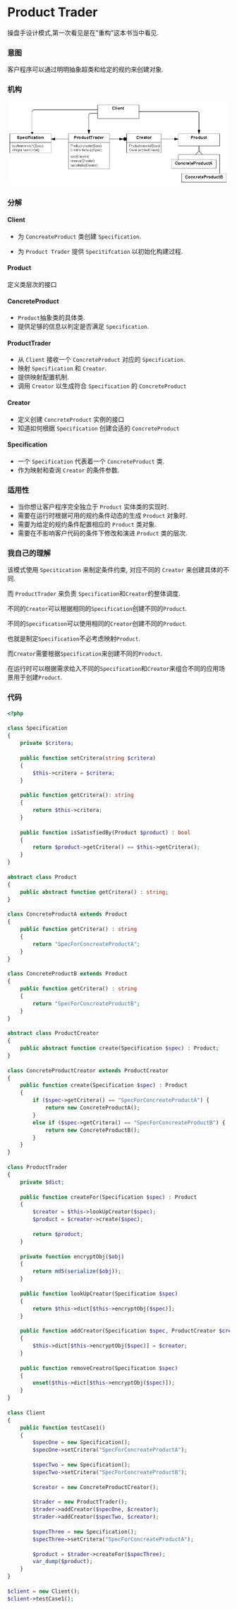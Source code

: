 # Product Trader 

操盘手设计模式,第一次看见是在"重构"这本书当中看见.

### 意图

客户程序可以通过明明抽象超类和给定的规约来创建对象.

### 机构

![结构](./img/1.png)

### 分解

#### Client

* 为 `ConcreateProduct` 类创建 `Specification`.

* 为 `Product Trader` 提供 `Specitifcation` 以初始化构建过程.

#### Product

定义类层次的接口

#### ConcreteProduct

* `Product`抽象类的具体类.
* 提供足够的信息以判定是否满足 `Specification`.

#### ProductTrader

* 从 `Client` 接收一个 `ConcreteProduct` 对应的 `Specification`.
* 映射 `Specification` 和 `Creator`.
* 提供映射配置机制.
* 调用 `Creator` 以生成符合 `Specification` 的 `ConcreteProduct`

#### Creator

* 定义创建 `ConcreteProduct` 实例的接口
* 知道如何根据 `Specification` 创建合适的 `ConcreteProduct`

#### Specification

* 一个 `Specification` 代表着一个 `ConcreteProduct` 类.
* 作为映射和查询 `Creator` 的条件参数.

### 适用性

* 当你想让客户程序完全独立于 `Product` 实体类的实现时.
* 需要在运行时根据可用的规约条件动态的生成 `Product` 对象时.
* 需要为给定的规约条件配置相应的 `Product` 类对象.
* 需要在不影响客户代码的条件下修改和演进 `Product` 类的层次.

### 我自己的理解

该模式使用 `Specitication` 来制定条件约束, 对应不同的 `Creator` 来创建具体的不同.

而 `ProductTrader` 来负责 `Specification`和`Creator`的整体调度.

不同的`Creator`可以根据相同的`Specification`创建不同的`Product`.

不同的`Specification`可以使用相同的`Creator`创建不同的`Product`.

也就是制定`Specification`不必考虑映射`Product`.

而`Creator`需要根据`Specification`来创建不同的`Product`.

在运行时可以根据需求给入不同的`Specification`和`Creator`来组合不同的应用场景用于创建`Product`.

### 代码

```php
<?php

class Specification
{
    private $critera;

    public function setCritera(string $critera)
    {
        $this->critera = $critera;
    }

    public function getCritera(): string
    {
        return $this->critera;
    }

    public function isSatisfiedBy(Product $product) : bool
    {
        return $product->getCritera() == $this->getCritera();
    }
}

abstract class Product
{
    public abstract function getCritera() : string;
}

class ConcreteProductA extends Product
{
    public function getCritera() : string
    {
        return "SpecForConcreateProductA";
    }
}

class ConcreteProductB extends Product
{
    public function getCritera() : string
    {
        return "SpecForConcreateProductB";
    }
}

abstract class ProductCreator
{
    public abstract function create(Specification $spec) : Product;
}

class ConcreteProductCreator extends ProductCreator
{
    public function create(Specification $spec) : Product
    {
        if ($spec->getCritera() == "SpecForConcreateProductA") {
            return new ConcreteProductA();
        }
        else if ($spec->getCritera() == "SpecForConcreateProductB") {
            return new ConcreteProductB();
        }
    }
}

class ProductTrader
{
    private $dict;

    public function createFor(Specification $spec) : Product
    {
        $creator = $this->lookUpCreator($spec);
        $product = $creator->create($spec);

        return $product;
    }

    private function encryptObj($obj)
    {
        return md5(serialize($obj));
    }

    public function lookUpCreator(Specification $spec)
    {
        return $this->dict[$this->encryptObj($spec)];
    }

    public function addCreator(Specification $spec, ProductCreator $creator)
    {
        $this->dict[$this->encryptObj($spec)] = $creator;
    }

    public function removeCreatro(Specification $spec)
    {
        unset($this->dict[$this->encryptObj($spec)]);
    }
}

class Client
{
    public function testCase1()
    {
        $specOne = new Specification();
        $specOne->setCritera("SpecForConcreateProductA");

        $specTwo = new Specification();
        $specTwo->setCritera("SpecForConcreateProductB");

        $creator = new ConcreteProductCreator();

        $trader = new ProductTrader();
        $trader->addCreator($specOne, $creator);
        $trader->addCreator($specTwo, $creator);

        $specThree = new Specification();
        $specThree->setCritera("SpecForConcreateProductA");

        $product = $trader->createFor($specThree);
        var_dump($product);
    }
}

$client = new Client();
$client->testCase1();
```
